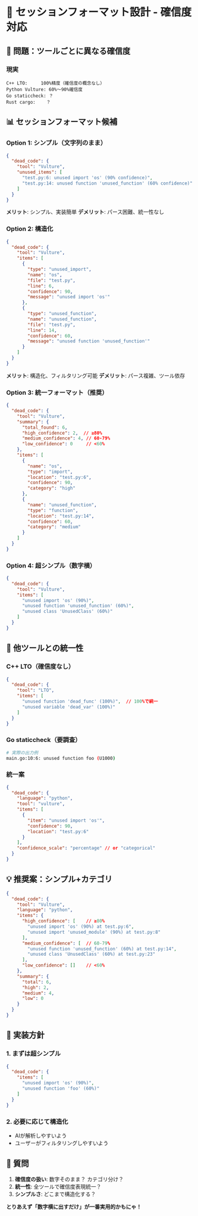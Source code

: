 # 🎯 セッションフォーマット設計 - 確信度対応

## 🤔 問題：ツールごとに異なる確信度

### 現実
```
C++ LTO:     100%精度（確信度の概念なし）
Python Vulture: 60%〜90%確信度
Go staticcheck: ？
Rust cargo:    ？
```

## 📊 セッションフォーマット候補

### Option 1: シンプル（文字列のまま）
```json
{
  "dead_code": {
    "tool": "Vulture",
    "unused_items": [
      "test.py:6: unused import 'os' (90% confidence)",
      "test.py:14: unused function 'unused_function' (60% confidence)"
    ]
  }
}
```

**メリット**: シンプル、実装簡単
**デメリット**: パース困難、統一性なし

### Option 2: 構造化
```json
{
  "dead_code": {
    "tool": "Vulture",
    "items": [
      {
        "type": "unused_import",
        "name": "os",
        "file": "test.py", 
        "line": 6,
        "confidence": 90,
        "message": "unused import 'os'"
      },
      {
        "type": "unused_function",
        "name": "unused_function",
        "file": "test.py",
        "line": 14, 
        "confidence": 60,
        "message": "unused function 'unused_function'"
      }
    ]
  }
}
```

**メリット**: 構造化、フィルタリング可能
**デメリット**: パース複雑、ツール依存

### Option 3: 統一フォーマット（推奨）
```json
{
  "dead_code": {
    "tool": "Vulture",
    "summary": {
      "total_found": 6,
      "high_confidence": 2,  // ≥80%
      "medium_confidence": 4, // 60-79%
      "low_confidence": 0     // <60%
    },
    "items": [
      {
        "name": "os",
        "type": "import",
        "location": "test.py:6",
        "confidence": 90,
        "category": "high"
      },
      {
        "name": "unused_function", 
        "type": "function",
        "location": "test.py:14",
        "confidence": 60,
        "category": "medium"
      }
    ]
  }
}
```

### Option 4: 超シンプル（数字横）
```json
{
  "dead_code": {
    "tool": "Vulture",
    "items": [
      "unused import 'os' (90%)",
      "unused function 'unused_function' (60%)",
      "unused class 'UnusedClass' (60%)"
    ]
  }
}
```

## 🎯 他ツールとの統一性

### C++ LTO（確信度なし）
```json
{
  "dead_code": {
    "tool": "LTO", 
    "items": [
      "unused function 'dead_func' (100%)",  // 100%で統一
      "unused variable 'dead_var' (100%)"
    ]
  }
}
```

### Go staticcheck（要調査）
```bash
# 実際の出力例
main.go:10:6: unused function foo (U1000)
```

### 統一案
```json
{
  "dead_code": {
    "language": "python",
    "tool": "vulture",
    "items": [
      {
        "item": "unused import 'os'",
        "confidence": 90,
        "location": "test.py:6"
      }
    ],
    "confidence_scale": "percentage" // or "categorical"
  }
}
```

## 💡 推奨案：**シンプル+カテゴリ**

```json
{
  "dead_code": {
    "tool": "Vulture",
    "language": "python", 
    "items": {
      "high_confidence": [    // ≥80%
        "unused import 'os' (90%) at test.py:6",
        "unused import 'unused_module' (90%) at test.py:8"
      ],
      "medium_confidence": [  // 60-79%
        "unused function 'unused_function' (60%) at test.py:14",
        "unused class 'UnusedClass' (60%) at test.py:23"
      ],
      "low_confidence": []    // <60%
    },
    "summary": {
      "total": 6,
      "high": 2,
      "medium": 4, 
      "low": 0
    }
  }
}
```

## 🚀 実装方針

### 1. まずは超シンプル
```json
{
  "dead_code": {
    "items": [
      "unused import 'os' (90%)",
      "unused function 'foo' (60%)"
    ]
  }
}
```

### 2. 必要に応じて構造化
- AIが解析しやすいよう
- ユーザーがフィルタリングしやすいよう

## 🤔 質問

1. **確信度の扱い**: 数字そのまま？ カテゴリ分け？
2. **統一性**: 全ツールで確信度表現統一？
3. **シンプルさ**: どこまで構造化する？

**とりあえず「数字横に出すだけ」が一番実用的かもにゃ！**